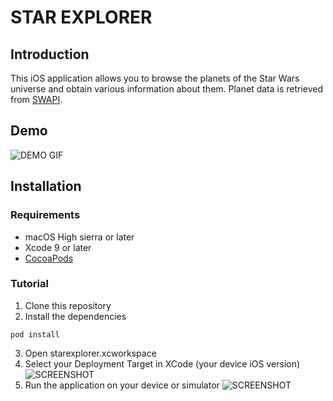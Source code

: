# STAR EXPLORER
## Introduction

This iOS application allows you to browse the planets of the Star Wars universe and obtain various information about them.
Planet data is retrieved from [SWAPI](https://swapi.co).

## Demo

![DEMO GIF](https://media.giphy.com/media/xjLnWwxUGVjnKrhbjT/giphy.gif)

## Installation
### Requirements
 * macOS High sierra or later
 * Xcode 9 or later
 * [CocoaPods](https://cocoapods.org)
### Tutorial
1. Clone this repository
2. Install the dependencies
```
pod install
```
3. Open starexplorer.xcworkspace
4. Select your Deployment Target in XCode (your device iOS version)
![SCREENSHOT](https://i.imgur.com/0QwGmaY.png)
5. Run the application on your device or simulator
![SCREENSHOT](https://i.imgur.com/jz8S0ff.png)

